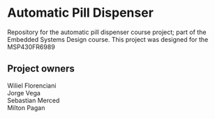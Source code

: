 # Automatic Pill Dispenser
Repository for the automatic pill dispenser course project; part of the Embedded Systems Design course.
This project was designed for the MSP430FR6989
## Project owners

Wiliel Florenciani \
Jorge Vega \
Sebastian Merced \
Milton Pagan 
